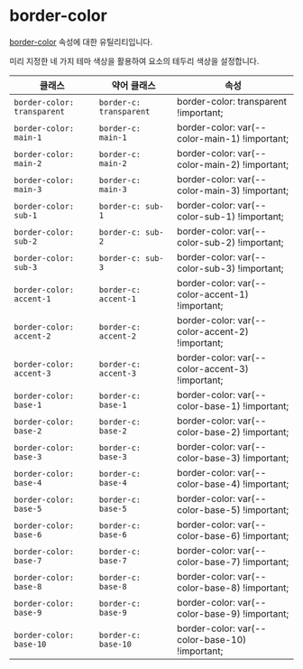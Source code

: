 # border-color

[border-color](https://developer.mozilla.org/en-US/docs/Web/CSS/border-color) 속성에 대한 유틸리티입니다.

미리 지정한 네 가지 테마 색상을 활용하여 요소의 테두리 색상을 설정합니다.

<table>
  <thead>
    <tr>
      <th scope="col">클래스</th>
      <th scope="col">약어 클래스</th>
      <th scope="col">속성</th>
    </tr>
  </thead>
  <tbody>
  <!-- border-color: transparent -->
<tr>
  <td><code>border-color: transparent</code></td>
  <td><code>border-c: transparent</code></td>
  <td><span class="code">border-color: transparent !important;</span></td>
</tr>

<!-- border-color: main-1 -->
<tr>
  <td><code>border-color: main-1</code></td>
  <td><code>border-c: main-1</code></td>
  <td><span class="code">border-color: var(--color-main-1) !important;</span></td>
</tr>

<!-- border-color: main-2 -->
<tr>
  <td><code>border-color: main-2</code></td>
  <td><code>border-c: main-2</code></td>
  <td><span class="code">border-color: var(--color-main-2) !important;</span></td>
</tr>

<!-- border-color: main-3 -->
<tr>
  <td><code>border-color: main-3</code></td>
  <td><code>border-c: main-3</code></td>
  <td><span class="code">border-color: var(--color-main-3) !important;</span></td>
</tr>

<!-- border-color: sub-1 -->
<tr>
  <td><code>border-color: sub-1</code></td>
  <td><code>border-c: sub-1</code></td>
  <td><span class="code">border-color: var(--color-sub-1) !important;</span></td>
</tr>

<!-- border-color: sub-2 -->
<tr>
  <td><code>border-color: sub-2</code></td>
  <td><code>border-c: sub-2</code></td>
  <td><span class="code">border-color: var(--color-sub-2) !important;</span></td>
</tr>

<!-- border-color: sub-3 -->
<tr>
  <td><code>border-color: sub-3</code></td>
  <td><code>border-c: sub-3</code></td>
  <td><span class="code">border-color: var(--color-sub-3) !important;</span></td>
</tr>

<!-- border-color: accent-1 -->
<tr>
  <td><code>border-color: accent-1</code></td>
  <td><code>border-c: accent-1</code></td>
  <td><span class="code">border-color: var(--color-accent-1) !important;</span></td>
</tr>

<!-- border-color: accent-2 -->
<tr>
  <td><code>border-color: accent-2</code></td>
  <td><code>border-c: accent-2</code></td>
  <td><span class="code">border-color: var(--color-accent-2) !important;</span></td>
</tr>

<!-- border-color: accent-3 -->
<tr>
  <td><code>border-color: accent-3</code></td>
  <td><code>border-c: accent-3</code></td>
  <td><span class="code">border-color: var(--color-accent-3) !important;</span></td>
</tr>

<!-- border-color: base-1 -->
<tr>
  <td><code>border-color: base-1</code></td>
  <td><code>border-c: base-1</code></td>
  <td><span class="code">border-color: var(--color-base-1) !important;</span></td>
</tr>

<!-- border-color: base-2 -->
<tr>
  <td><code>border-color: base-2</code></td>
  <td><code>border-c: base-2</code></td>
  <td><span class="code">border-color: var(--color-base-2) !important;</span></td>
</tr>

<!-- border-color: base-3 -->
<tr>
  <td><code>border-color: base-3</code></td>
  <td><code>border-c: base-3</code></td>
  <td><span class="code">border-color: var(--color-base-3) !important;</span></td>
</tr>

<!-- border-color: base-4 -->
<tr>
  <td><code>border-color: base-4</code></td>
  <td><code>border-c: base-4</code></td>
  <td><span class="code">border-color: var(--color-base-4) !important;</span></td>
</tr>

<!-- border-color: base-5 -->
<tr>
  <td><code>border-color: base-5</code></td>
  <td><code>border-c: base-5</code></td>
  <td><span class="code">border-color: var(--color-base-5) !important;</span></td>
</tr>

<!-- border-color: base-6 -->
<tr>
  <td><code>border-color: base-6</code></td>
  <td><code>border-c: base-6</code></td>
  <td><span class="code">border-color: var(--color-base-6) !important;</span></td>
</tr>

<!-- border-color: base-7 -->
<tr>
  <td><code>border-color: base-7</code></td>
  <td><code>border-c: base-7</code></td>
  <td><span class="code">border-color: var(--color-base-7) !important;</span></td>
</tr>

<!-- border-color: base-8 -->
<tr>
  <td><code>border-color: base-8</code></td>
  <td><code>border-c: base-8</code></td>
  <td><span class="code">border-color: var(--color-base-8) !important;</span></td>
</tr>

<!-- border-color: base-9 -->
<tr>
  <td><code>border-color: base-9</code></td>
  <td><code>border-c: base-9</code></td>
  <td><span class="code">border-color: var(--color-base-9) !important;</span></td>
</tr>

<!-- border-color: base-10 -->
<tr>
  <td><code>border-color: base-10</code></td>
  <td><code>border-c: base-10</code></td>
  <td><span class="code">border-color: var(--color-base-10) !important;</span></td>
</tr>

  </tbody>

</table>
